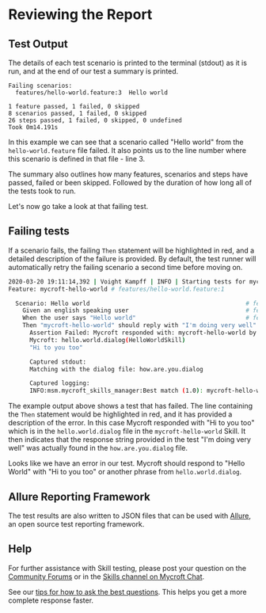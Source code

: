 # Reviewing the Report

## Test Output
The details of each test scenario is printed to the terminal (stdout) as it is run, and at the end of our test a summary is printed.

```text
Failing scenarios:
  features/hello-world.feature:3  Hello world

1 feature passed, 1 failed, 0 skipped
8 scenarios passed, 1 failed, 0 skipped
26 steps passed, 1 failed, 0 skipped, 0 undefined
Took 0m14.191s
```

In this example we can see that a scenario called "Hello world" from the `hello-world.feature` file failed. It also points us to the line number where this scenario is defined in that file - line 3.

The summary also outlines how many features, scenarios and steps have passed, failed or been skipped. Followed by the duration of how long all of the tests took to run.

Let's now go take a look at that failing test.

## Failing tests
If a scenario fails, the failing `Then` statement will be highlighted in red, and a detailed description of the failure is provided. By default, the test runner will automatically retry the failing scenario a second time before moving on.

```bash
2020-03-20 19:11:14,392 | Voight Kampff | INFO | Starting tests for mycroft-hello-world
Feature: mycroft-hello-world # features/hello-world.feature:1

  Scenario: Hello world                                            # features/hello-world.feature:3
    Given an english speaking user                                 # features/steps/utterance_responses.py:108 0.001s
    When the user says "Hello world"                               # features/steps/utterance_responses.py:113 0.001s
    Then "mycroft-hello-world" should reply with "I'm doing very well" # features/steps/utterance_responses.py:137 10.019s
      Assertion Failed: Mycroft responded with: mycroft-hello-world by mycroftai
      Mycroft: hello.world.dialog(HelloWorldSkill)
      "Hi to you too"

      Captured stdout:
      Matching with the dialog file: how.are.you.dialog

      Captured logging:
      INFO:msm.mycroft_skills_manager:Best match (1.0): mycroft-hello-world by mycroftai

```

The example output above shows a test that has failed. The line containing the `Then` statement would be highlighted in red, and it has provided a description of the error. In this case Mycroft responded with "Hi to you too" which is in the `hello.world.dialog` file in the `mycroft-hello-world` Skill. It then indicates that the response string provided in the test "I'm doing very well" was actually found in the `how.are.you.dialog` file.

Looks like we have an error in our test. Mycroft should respond to "Hello World" with "Hi to you too" or another phrase from `hello.world.dialog`.


## Allure Reporting Framework
The test results are also written to JSON files that can be used with [Allure](http://allure.qatools.ru/), an open source test reporting framework.

## Help
For further assistance with Skill testing, please post your question on the [Community Forums](https://community.mycroft.ai/) or in the [Skills channel on Mycroft Chat](https://chat.mycroft.ai/community/channels/skills).

See our [tips for how to ask the best questions](../../using-mycroft-ai/troubleshooting/getting-more-support.md). This helps you get a more complete response faster.
